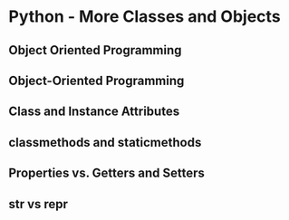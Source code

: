 # Python - More Classes and Objects
## Object Oriented Programming
## Object-Oriented Programming
## Class and Instance Attributes
## classmethods and staticmethods
## Properties vs. Getters and Setters
## str vs repr
